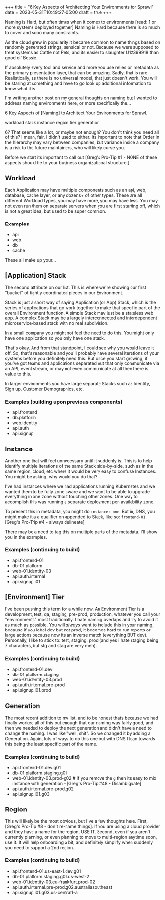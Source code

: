 +++
title = "6 Key Aspects of Architecting Your Environments for Sprawl"
date = 2023-05-31T10:49:27-05:00
draft = true
+++

Naming is Hard, but often times when it comes to environments [read: 1 or more systems deployed together] Naming is Hard because there is so much to cover and sooo many constraints.

As the cloud grew in popularity it became common to name things based on randomly generated strings, sensical or not. Because we were supposed to treat systems as Cattle not Pets, and its easier to slaughter U12399918 than good ol' Bessie.

If absolutely every tool and service and more you use relies on metadata as the primary presentation layer, that can be amazing.  Sadly, that is rare.  Realistically, as there is no universal model, that just doesn't work.  You will be staring at something and have to go look up additional information to know what it is.

I'm writing another post on my general thoughts on naming but I wanted to address naming environments here, or more specifically the...

6 Key Aspects of [Naming] to Architect Your Environments for Sprawl.

workload
stack
instance
region
tier
generation

6? That seems like a lot, or maybe not enough? You don't think you need all of this? I mean, fair. I didn't used to either.  Its important to note that Order in the hierarchy may vary between companies, but variance inside a company is a risk to the future maintainers, who will likely curse you.

Before we start its important to call out [Greg's Pro-Tip #1 - NONE of these aspects should tie to your business organizational structure.]

## Workload

Each Application may have multiple components such as an api, web, database, cache layer, or any dozens+ of other types.  These are all different Workload types, you may have more, you may have less.  You may not even run them on separate servers when you are first starting off, which is not a great idea, but used to be super common.

### Examples

* api
* web
* db
* cache

These all make up your…

## [Application] Stack

The second attribute on our list. This is where we're showing our first "bucket" of tightly coordinated pieces in our Environment.

Stack is just a short way of saying Application (or App) Stack, which is the series of applications that go work together to make that specific part of the overall Environment function. A simple Stack may just be a stateless web app.  A complex Stack may be a largely interconnected and interdependent microservice-based stack with no real subdivision.

In a small company you might not feel the need to do this. You might only have one application so you only have one stack.

That's okay. And from that standpoint, I could see why you would leave it off. So, that's reasonable and you'll probably have several iterations of your systems before you definitely need this. But once you start growing, if you've got teams and applications separated out that only communicate via an API, event stream, or may not even communicate at all then there is value to this.

In larger environments you have large separate Stacks such as Identity, Sign up, Customer Demographics, etc.

### Examples (building upon previous components)

* api.frontend
* db.platform
* web.identity
* api.auth
* api.signup

## Instance

Another one that will feel unnecessary until it suddenly is. This is to help identify multiple iterations of the same Stack side-by-side, such as in the same region, cloud, etc where it would be very easy to confuse Instances. You might be asking, why would you do that?

I've had instances where we had applications running Kubernetes and we wanted them to be fully zone aware and we want to be able to upgrade everything in one zone without touching other zones. One way to accomplish this was running a separate deployment per-availability zone.

To present this in metadata, you might do `instance: one`. But in, DNS, you might make it a a qualifier on appended to Stack, like so: `frontend-01`. [Greg's Pro-Trip #4 - always delineate]

There may be a need to tag this on multiple parts of the metadata.  I'll show you in the examples.

### Examples (continuing to build)

* api.frontend-01
* db-01.platform
* web-01.identity-03
* api.auth.internal
* api.signup.i01

## [Environment] Tier

I've been pushing this term for a while now.  An Environment Tier is a development, test, qa, staging, pre-prod, production, whatever you call your "environments" most traditionally.  I hate naming overlaps and try to avoid it as much as possible.  You will _always_ want to include this in your naming, because if you label dev but not prod, it becomes hard to run reports or large actions because now its an inverse match (everything BUT dev).  Personally, I like to stick to: test, staging, prod (and yes i hate staging being 7 characters, but stg and stag are very meh).

### Examples (continuing to build)

* api.frontend-01.dev
* db-01.platform.staging
* web-01.identity-03.prod
* api.auth.internal.pre-prod
* api.signup.i01.prod

## Generation

The most recent addition to my list, and to be honest thats because we had finally worked all of this out enough that our naming was fairly good, and then we needed to deploy the next generation and didn't have a need to change the naming. I was like "well, shit".  So we changed it by adding a Generation.  Again, lots of ways to do this one but with DNS I lean towards this being the least specific part of the name.

### Examples (continuing to build)

* api.frontend-01.dev.g01
* db-01.platform.staging.g01
* web-01.identity-03.prod-g02 # if you remove the `g` then its easy to mix instance with generation - [Greg's Pro-Tip #48 - Disambiguate]
* api.auth.internal.pre-prod.g02
* api.signup.i01.g03

## Region

This will likely be the most obvious, but I've a few thoughts here.  First, [Greg's Pro-Tip #8 - don't re-name things].  If you are using a cloud provider and they have a name for the region, USE IT.  Second, even if you aren't currently planning, or even planning to move to multi-region anytime soon, use it.  It will help onboarding a bit, and definitely simplify when suddenly you need to support a 2nd region.

### Examples (continuing to build)

* api.frontend-01.us-east-1.dev.g01
* db-01.platform.staging.g01.us-west-2
* web-01.identity-03.eu-frankfurt.prod-02
* api.auth.internal.pre-prod.g02.australiasoutheast
* api.signup.i01.g03.us-central1-a

